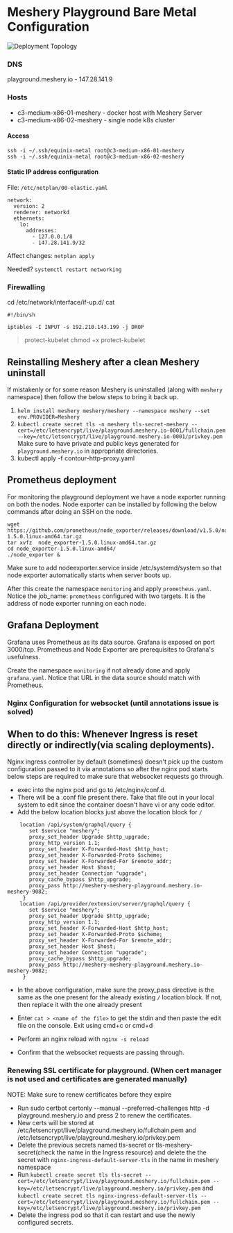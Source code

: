 
# Meshery Playground Bare Metal Configuration 

![Deployment Topology](../docker/meshery-playground-deployment.png)


### DNS
playground.meshery.io - 147.28.141.9

### Hosts
- c3-medium-x86-01-meshery - docker host with Meshery Server
- c3-medium-x86-02-meshery - single node k8s cluster

#### Access
```
ssh -i ~/.ssh/equinix-metal root@c3-medium-x86-01-meshery
ssh -i ~/.ssh/equinix-metal root@c3-medium-x86-02-meshery
```

#### Static IP address configuration
File: `/etc/netplan/00-elastic.yaml`
```
network:
  version: 2
  renderer: networkd
  ethernets:
    lo:
      addresses:
        - 127.0.0.1/8
        - 147.28.141.9/32
```

Affect changes:
`netplan apply`

Needed?
`systemctl restart networking`

### Firewalling

cd /etc/network/interface/if-up.d/
cat 
```
#!/bin/sh

iptables -I INPUT -s 192.210.143.199 -j DROP
```
> protect-kubelet
chmod +x protect-kubelet

## Reinstalling Meshery after a clean Meshery uninstall
If mistakenly or for some reason Meshery is uninstalled (along with `meshery` namespace) then follow the below steps to bring it back up.
1. `helm install meshery meshery/meshery --namespace meshery --set env.PROVIDER=Meshery`
2. `kubectl create secret tls -n meshery tls-secret-meshery --cert=/etc/letsencrypt/live/playground.meshery.io-0001/fullchain.pem --key=/etc/letsencrypt/live/playground.meshery.io-0001/privkey.pem`  Make sure to have private and public keys generated for `playground.meshery.io` in appropriate directories.
3. kubectl apply -f contour-http-proxy.yaml 
## Prometheus deployment
For monitoring the playground deployment we have a node exporter running on both the nodes.
Node exporter can be installed by following the below commands after doing an SSH on the node.
```
wget https://github.com/prometheus/node_exporter/releases/download/v1.5.0/node_exporter-1.5.0.linux-amd64.tar.gz
tar xvfz  node_exporter-1.5.0.linux-amd64.tar.gz
cd node_exporter-1.5.0.linux-amd64/
./node_exporter &
```
Make sure to add nodeexporter.service inside /etc/systemd/system so that node exporter automatically starts when server boots up.

After this create the namespace `monitoring` and apply `prometheus.yaml`.
Notice the job_name: `prometheus` configured with two targets. It is the address of node exporter running on each node.

## Grafana Deployment
Grafana uses Prometheus as its data source. Grafana is exposed on port 3000/tcp. Prometheus and Node Exporter are prerequisites to Grafana's usefulness. 

Create the namespace `monitoring` if not already done and apply `grafana.yaml`.
Notice that URL in the data source should match with Prometheus.

### Nginx Configuration for websocket (until annotations issue is solved)
## When to do this: Whenever Ingress is reset directly or indirectly(via scaling deployments).
Nginx ingress controller by default (sometimes) doesn't pick up the custom configuration passed to it via annotations so after the nginx pod starts below steps are required to make sure that websocket requests go through.

- exec into the nginx pod and go to /etc/nginx/conf.d.
- There will be a .conf file present there. Take that file out in your local system to edit since the container doesn't have vi or any code editor.
- Add the below location blocks just above the location block for `/`

```
	location /api/system/graphql/query {
	   set $service "meshery"; 
	   proxy_set_header Upgrade $http_upgrade;
	   proxy_http_version 1.1;
	   proxy_set_header X-Forwarded-Host $http_host;
	   proxy_set_header X-Forwarded-Proto $scheme;
	   proxy_set_header X-Forwarded-For $remote_addr;
	   proxy_set_header Host $host;
	   proxy_set_header Connection "upgrade";
	   proxy_cache_bypass $http_upgrade;
	   proxy_pass http://meshery-meshery-playground.meshery.io-meshery-9082;
	 }
	location /api/provider/extension/server/graphql/query {
	   set $service "meshery"; 
	   proxy_set_header Upgrade $http_upgrade;
	   proxy_http_version 1.1;
	   proxy_set_header X-Forwarded-Host $http_host;
	   proxy_set_header X-Forwarded-Proto $scheme;
	   proxy_set_header X-Forwarded-For $remote_addr;
	   proxy_set_header Host $host;
	   proxy_set_header Connection "upgrade";
	   proxy_cache_bypass $http_upgrade;
	   proxy_pass http://meshery-meshery-playground.meshery.io-meshery-9082;
	 }	
```

- In the above configuration, make sure the proxy_pass directive is the same as the one present for the already existing `/` location block. If not, then replace it with the one already present

- Enter `cat > <name of the file>` to get the stdin and then paste the edit file on the console. Exit using cmd+c or cmd+d

- Perform an nginx reload with `nginx -s reload`

- Confirm that the websocket requests are passing through.



### Renewing SSL certificate for playground. (When cert manager is not used and certificates are generated manually)
NOTE: Make sure to renew certificates before they expire

- Run sudo certbot certonly --manual --preferred-challenges http -d playground.meshery.io and press 2 to renew the certificates. 
- New certs will be stored at /etc/letsencrypt/live/playground.meshery.io/fullchain.pem and /etc/letsencrypt/live/playground.meshery.io/privkey.pem
- Delete the previous secrets named tls-secret or tls-meshery-secret(check the name in the Ingress resource) and delete the the secret with `nginx-ingress-default-server-tls` in the name in meshery namespace
- Run `kubectl create secret tls tls-secret --cert=/etc/letsencrypt/live/playground.meshery.io/fullchain.pem --key=/etc/letsencrypt/live/playground.meshery.io/privkey.pem`  and `kubectl create secret tls nginx-ingress-default-server-tls --cert=/etc/letsencrypt/live/playground.meshery.io/fullchain.pem --key=/etc/letsencrypt/live/playground.meshery.io/privkey.pem`
- Delete the ingress pod so that it can restart and use the newly configured secrets.
